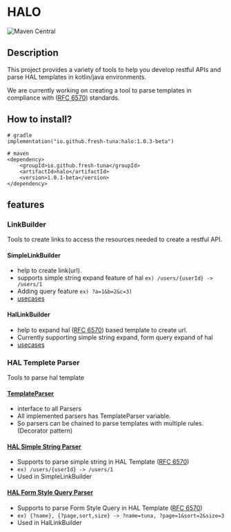 # HALO
![Maven Central](https://img.shields.io/maven-central/v/io.github.fresh-tuna/halo?style=flat-square&color=green)

## Description
This project provides a variety of tools to help you develop restful APIs and parse HAL templates in kotlin/java environments.

We are currently working on creating a tool to parse templates in compliance with ([RFC 6570](https://datatracker.ietf.org/doc/html/rfc6570#section-1.4)) standards.


## How to install?
```shell
# gradle
implementation("io.github.fresh-tuna:halo:1.0.3-beta")

# maven
<dependency>
    <groupId>io.github.fresh-tuna</groupId>
    <artifactId>halo</artifactId>
    <version>1.0.1-beta</version>
</dependency>

```

## features
### LinkBuilder
Tools to create links to access the resources needed to create a restful API.

#### SimpleLinkBuilder
- help to create link(url).
- supports simple string expand feature of hal `ex) /users/{userId} -> /users/1`
- Adding query feature `ex) ?a=1&b=2&c=3)`
- [usecases](src/test/kotlin/io/github/freshtuna/halo/util/linkBuilder/SimpleLinkBuilderTest.kt) 

#### HalLinkBuilder
- help to expand hal ([RFC 6570](https://datatracker.ietf.org/doc/html/rfc6570#section-1.4)) based template to create url.
- Currently supporting simple string expand, form query expand of hal
- [usecases](src/test/kotlin/io/github/freshtuna/halo/util/linkBuilder/HalLinkBuilderTest.kt)

### HAL Templete Parser
Tools to parse hal template

#### [TemplateParser](src/main/kotlin/io/github/freshtuna/halo/util/parser/TemplateParser.kt)
- interface to all Parsers
- All implemented parsers has TemplateParser variable.
- So parsers can be chained to parse templates with multiple rules. (Decorator pattern)

#### [HAL Simple String Parser](src/main/kotlin/io/github/freshtuna/halo/util/parser/HalSimpleStringParser.kt)
- Supports to parse simple string in HAL Template ([RFC 6570](https://datatracker.ietf.org/doc/html/rfc6570#section-1.4))
- `ex) /users/{userId} -> /users/1`
- Used in SimpleLinkBuilder

#### [HAL Form Style Query Parser](src/main/kotlin/io/github/freshtuna/halo/util/parser/HalFormStyleQueryParser.kt)
- Supports to parse Form Style Query in HAL Template ([RFC 6570](https://datatracker.ietf.org/doc/html/rfc6570#section-1.4))
- `ex) {?name}, {?page,sort,size} -> ?name=tuna, ?page=1&sort=2&size=3`
- Used in HalLinkBuilder
